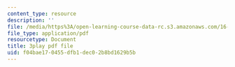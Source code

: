 ```yaml
---
content_type: resource
description: ''
file: /media/https%3A/open-learning-course-data-rc.s3.amazonaws.com/16-687-private-pilot-ground-school-january-iap-2019/f04bae170455dfb1dec02b8bd1629b5b_jeI3wpulyPw.pdf
file_type: application/pdf
resourcetype: Document
title: 3play pdf file
uid: f04bae17-0455-dfb1-dec0-2b8bd1629b5b
---
```

